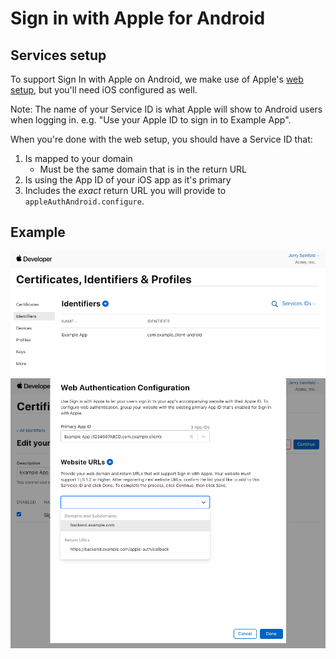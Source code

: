 # Sign in with Apple for Android

## Services setup

To support Sign In with Apple on Android, we make use of Apple's [web setup](https://help.apple.com/developer-account/#/dev1c0e25352), but you'll need iOS configured as well.

Note: The name of your Service ID is what Apple will show to Android users when logging in. e.g. "Use your Apple ID to sign in to Example App".

When you're done with the web setup, you should have a Service ID that:
1. Is mapped to your domain
   - Must be the same domain that is in the return URL
2. Is using the App ID of your iOS app as it's primary
3. Includes the *exact* return URL you will provide to `appleAuthAndroid.configure`.

## Example
![Apple dev console](images/siwa-android-1.png)
![Apple dev console](images/siwa-android-2.png)